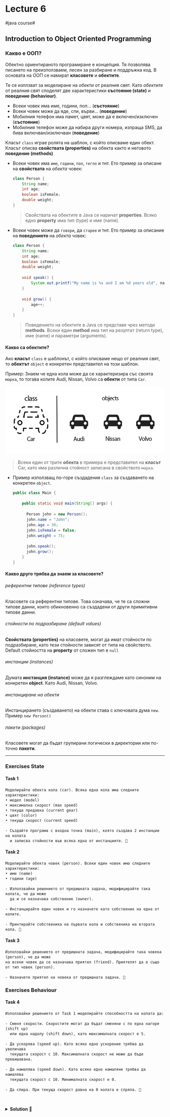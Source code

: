 # Lecture 6
#java course#

## Introduction to Object Oriented Programming

### Какво е ООП?

Обектно ориентираното програмиране е концепция. 
Тя позволява писането на преизползваем, лесен за разбиране и поддръжка код.
В основата на ООП се намират **класовете** и **обектите**.  

Те се изплзват за моделиране на *обекти* от реалния свят. Като *обектите* от реалния
свят споделят две характеристики **състояние (state)** и **поведение (behaviour)**.

- Всеки човек има име, години, пол... (**състояние**)
- Всеки човек може да яде, спи, върви... (**поведение**)
- Мобилния телефон има памет, цвят, може да е включен/изключен (**състояние**)
- Мобилния телефон може да набира други номера, изпраща SMS, да бива включван/изключван (**поведение**)


Класът `class` играе ролята на шаблон, с който описваме един обект.  
Класът описва **свойствата (properties)** на обекта както и неговото **поведение (methods)**

- Всеки човек има `име`, `години`, `пол`, `тегло` и тнт. Ето пример за описане на **свойствата** на *обекта* човек:

    ```java
    class Person {
        String name;
        int age;
        boolean isFemale;
        double weight;
    }
    ```

    > Свойствата на обектите в Java се наричат **properties**. 
    Всяко едно **property** има тип (type) и име (name).

- Всеки човек може да `говори`, да `старее` и тнт. Ето пример за описание на **поведението** на *обекта* човек:

    ```java
    class Person {
        String name;
        int age;
        boolean isFemale;
        double weight;
      
        void speak() {
            System.out.printf("My name is %s and I am %d years old", name, age);
        }
      
        void grow() {
            age++;
        }
    }
    ```

    > Поведението на обектите в Java се представя чрез методи **methods**. 
    Всеки един **method** има тип на резултат (return type), име (name) и параметри (arguments).

#### Какво са обектите?

Ако **класът** `class` е шаблонът, с който описваме нещо от реалния свят, 
то **обектът** `object` е конкретен представител на този шаблон.

Пример: Знаем че една кола може да се характеризира със своята `марка`, то тогава колите
Audi, Nissan, Volvo са **обекти** от типа `Car`.

![Class vs Object](../../../assets/06-lecture/class-object-featured-image.png)

> Всеки един от трите **обекта** в примера е представител на **класът** Car, 
като има различна стойност записана в свойството `марка`.

- Пример използващ по-горе създадения `class` за създаването на конкретен `object`.

    ```java
    public class Main {
        
        public static void main(String[] args) {
            
          Person john = new Person();
          john.name = "John";
          john.age = 30;
          john.isFemale = false;
          john.weight = 75;
        
          john.speak();
          john.grow();
        }
    }
    ```

#### Какво друго трябва да знаем за класовете?

###### референтни типове (reference types)
Класовете са референтни типове. Това означава, че те са сложни типове данни,
които обикновенно са създадени от други примитивни типове данни.

###### стойности по подразбиране (default values)
**Свойствата (properties)** на класовете, могат да имат стойности по подразбиране,
като тези стойности зависят от типа на свойството.  
Default стойността на **property** от сложен тип е `null`

###### инстанции (instances)
Думата **инстанция (instance)** може да я разглеждаме като синоним на конкретен **object**.
Като Audi, Nissan, Volvo.

###### инстанциране на обекти
Инстанцирането (създаването) на обекти става с ключовата дума `new`. Пример `new Person()`

###### пакети (packages)
Класовете могат да бъдат групирани логически в директории или по-точно **пакети**.

___

### Exercises State

#### Task 1

```text
Моделирайте обекта кола (car). Всяка една кола има следните характеристики:
• модел (model)
• максимална скорост (max speed)
• текуща предавка (current gear)
• цвят (color)
• текуща скорост (current speed)

- Създайте програма с входна точка (main), която създава 2 инстанции на колата
  и записва стойности във всяка една от инстанциите. 🚗
```

#### Task 2

```text
Моделирайте обекта човек (person). Всеки един човек има следните характеристики:
• име (name)
• години (age)

- Използвайки решението от предишната задача, модифицирайте така колата, че да може
  да и се назначава собственик (owner).

- Инстанцирайте един човек и го назначете като собственик на една от колите.

- Принтирайте собственика на първата кола и собственика на втората кола. 🤸
```

#### Task 3

```text
Използвайки решението от предишната задача, модифицирайте така човека (person), че да може
на всеки човек да се назначава приятел (friend). Приятелят да е също от тип човек (person).

- Назначете приятел на човека от предишната задача. 🤝
```

### Exercises Behaviour

#### Task 4

```text
Използвайки решението от Task 1 моделирайте способността на колата да:

- Сменя скорости. Скоростите могат да бъдат сменяни с по една нагоре (shift up)
  или една надолу (shift down), като максималната скорост е 5.
  
- Да ускорява (speed up). Като всяко едно ускорение трябва да увеличава 
  текущата скорост с 10. Максималната скорост не може да бъде превишавана.
  
- Да намалява (speed down). Като всяко едно намаляне трябва да намалява
  текущата скорост с 10. Минималната скорост е 0.
  
- Да спира. При текуща скорост равна на 0 колата е спряла. 🛑
```

<br/><details><summary><b>Solution</b> 👀</summary> 
<p>

- Person.java

```java
public class Person {

    String name;
    int age;

    Person friend;
}
```

- Car.java

```java
public class Car {

    String model;
    String color;
    int currentGear;
    int maxSpeed;
    int currentSpeed;

    Person owner;

    /**
     * Този метод моделира качването на предавка, като максималната възможна предавка е 5.
     * Всеки път когато се вдигне предавка скоростта се увеличава.
     */
    void shiftUp() {
        if (currentGear < 5) {
            currentGear++;

            speedUp(); // увеличи скоростта
        }
    }

    /**
     * Този метод моделира смъкването на предавка, като минималната възможна предавка е 0.
     * При всяко смъкване на предавка се намалява скоростта.
     */
    void shiftDown() {
        if (currentGear == 0) {
            return; // не дей да правиш нищо защото вече сме на нулева предавка.
        }

        currentGear--;
        speedDown(); // намали скоростта
    }

    /**
     * Този метод моделира намаляването на текущата скорост. При извикването на метода текущата скорост
     * се намалява с 10 до достигането на нулева скорост.
     */
    void speedDown() {
        int nextSpeed = currentSpeed - 10;

        if (nextSpeed >= 0) {
            currentSpeed = nextSpeed;
        }
    }

    /**
     * Този метод моделира увеличаването на скоростта, като към текущата скорост добавя 10.
     * Ако сме на 0-ва предавка превключваме на 1-ва.
     */
    void speedUp() {
        if (currentGear == 0) {
            currentGear = 1; // ако сме биле на нулева предавка, превключи на 1-ва.
        }

        int nextSpeed = currentSpeed + 10;

        if (nextSpeed < maxSpeed) {
            currentSpeed = nextSpeed; // запиши новата скорост
        }
    }

    /**
     * Този метод моделира спирането на колата, като за currentSpeed записва 0.
     * Aко сме на по висока предавка намаляме предавката всеки път докато стигнем 0-ва предавка.
     */
    void stop() {
        for (int i = currentGear; i >= 0; i--) { // смъкни от текущата до нулева предавка
            shiftDown(); // смъкни предавка
        }

        currentSpeed = 0; // занули остатъчната скорост
    }
}
```

- Main.java

```java
public class Main {

    public static void main(String[] args) {
        Car peugeot = new Car(); // Инстанциране на Car

        peugeot.model = "Peugeot";
        peugeot.color = "Green";
        peugeot.currentGear = 0;
        peugeot.currentSpeed = 0;
        peugeot.maxSpeed = 220;

        Person gosho = new Person(); // Инстанциране на Person
        gosho.name = "Gosho";
        gosho.age = 30;

        Person pesho = new Person(); // Инстанциране на Person
        pesho.name = "Pesho";
        pesho.age = 40;

        gosho.friend = pesho;

        peugeot.owner = gosho;

        System.out.printf("Приятелят на %s с име %s има %s с цвят %s и максимална скорост %d\n",
                peugeot.owner.friend.name,
                peugeot.owner.name,
                peugeot.model,
                peugeot.color,
                peugeot.maxSpeed
        );

        System.out.printf("Текуща предавка: %d, текуща скорост: %d\n", peugeot.currentGear, peugeot.currentSpeed);
        peugeot.speedUp();
        peugeot.speedUp();
        System.out.printf("Текуща предавка: %d, текуща скорост: %d\n", peugeot.currentGear, peugeot.currentSpeed);

        peugeot.shiftUp();
        peugeot.shiftUp();
        System.out.printf("Текуща предавка: %d, текуща скорост: %d\n", peugeot.currentGear, peugeot.currentSpeed);

        peugeot.speedDown();
        System.out.printf("Текуща предавка: %d, текуща скорост: %d\n", peugeot.currentGear, peugeot.currentSpeed);

        peugeot.stop();
        System.out.printf("Текуща предавка: %d, текуща скорост: %d\n", peugeot.currentGear, peugeot.currentSpeed);
    }
}
```

</p>
</details>